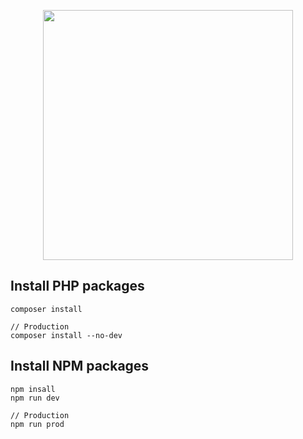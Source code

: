 <p align="center"><a href="https://laravel.com" target="_blank"><img src="https://raw.githubusercontent.com/laravel/art/master/logo-lockup/5%20SVG/2%20CMYK/1%20Full%20Color/laravel-logolockup-cmyk-red.svg" width="400"></a></p>

## Install PHP packages
```
composer install

// Production
composer install --no-dev
```
## Install NPM packages
```
npm insall
npm run dev

// Production
npm run prod
```
